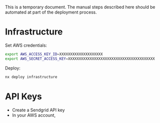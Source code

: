 This is a temporary document. The manual steps described here should be automated at part of the deployment process.

# Infrastructure

Set AWS credentials:

```bash
export AWS_ACCESS_KEY_ID=XXXXXXXXXXXXXXXXXXXX
export AWS_SECRET_ACCESS_KEY=XXXXXXXXXXXXXXXXXXXXXXXXXXXXXXXXXXXXXXXX
```

Deploy:

```bash
nx deploy infrastructure
```

# API Keys

- Create a Sendgrid API key
- In your AWS account, 
